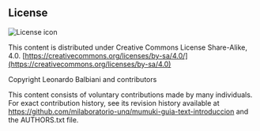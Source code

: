 ## License
![License icon](https://licensebuttons.net/l/by-sa/3.0/88x31.png)

This content is distributed under Creative Commons License Share-Alike, 4.0. [https://creativecommons.org/licenses/by-sa/4.0/](https://creativecommons.org/licenses/by-sa/4.0)

Copyright Leonardo Balbiani and contributors

This content consists of voluntary contributions made by many
individuals. For exact contribution history, see its revision history
available at https://github.com/milaboratorio-unq/mumuki-guia-text-introduccion and the AUTHORS.txt file.

